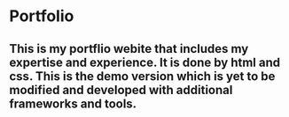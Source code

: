 # Portfolio
## This is my portflio webite that includes my expertise and experience. It is done by html and css. This is the demo version which is yet to be modified and developed with additional frameworks and tools.
